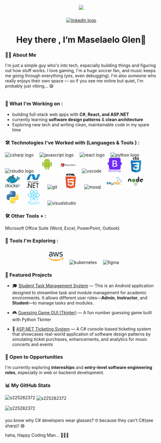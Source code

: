 
<div align="center">
  <img height="300" src="https://media.giphy.com/media/M9gbBd9nbDrOTu1Mqx/giphy.gif" />
</div>

###

<div align="center">
  <a href="https://www.linkedin.com/in/glen-molele-214b90227/" target="_blank">
    <img src="https://img.shields.io/static/v1?message=LinkedIn&logo=linkedin&label=&color=0077B5&logoColor=white&labelColor=&style=for-the-badge" height="20" alt="linkedin logo" />
  </a>
</div>

###

<h1 align="center">Hey there , I’m Maselaelo Glen👋</h1>

###

<h3 align="left">👨‍💻 About Me </h3>

<p align="left">
I'm just a simple guy who's into tech, especially building things and figuring out how stuff works. I love gaming, I'm a huge soccer fan, and music keeps me going through everything (yes, even debugging). I'm also someone who really enjoys their own space — so if you see me online but quiet, I'm probably just vibing... 😄<br><br>
</p>

### 🔭 What I'm Working on :
-  building full-stack web apps with **C#, React, and ASP.NET**
-  currently learning **software design patterns** & **clean architecture**
-  Exploring new tech and writing clean, maintainable code in my spare time


###

<h3 align="left">🛠️ Technologies I've Worked with (Languages & Tools ) :</h3>

<div align="left">
  <img src="https://cdn.jsdelivr.net/gh/devicons/devicon/icons/csharp/csharp-original.svg" height="50" width="50" alt="csharp logo" />
  
  <img width="12" />
  <img src="https://cdn.jsdelivr.net/gh/devicons/devicon/icons/javascript/javascript-original.svg" height="50" width="50" alt="javascript logo" />
  
  <img width="12" />
  <img src="https://cdn.jsdelivr.net/gh/devicons/devicon/icons/react/react-original.svg" height="50" width="50" alt="react logo" />
  
  <img width="12" />
  <img src="https://skillicons.dev/icons?i=py" height="50" width="50" alt="python logo" />
  
  <img width="12" />
  <img src="https://cdn.jsdelivr.net/gh/devicons/devicon/icons/rstudio/rstudio-original.svg" height="50" width="50" alt="rstudio logo" />
  
  <img width="12" />
  <img src="https://raw.githubusercontent.com/devicons/devicon/master/icons/android/android-original-wordmark.svg" alt="android" width="50" height="50"/>
  
  <img width="12" />
  <img src="https://raw.githubusercontent.com/devicons/devicon/master/icons/angularjs/angularjs-original-wordmark.svg" alt="angularjs" width="50" height="50"/>
  
  <img width="12" />
  <img src="https://cdn.jsdelivr.net/gh/devicons/devicon/icons/vscode/vscode-original.svg" alt="vscode" width="40" height="40" />

  <img width="12" />
  <img src="https://raw.githubusercontent.com/devicons/devicon/master/icons/bootstrap/bootstrap-plain-wordmark.svg" alt="bootstrap" width="50" height="50"/> 
  
  <img width="12" />
  <img src="https://raw.githubusercontent.com/devicons/devicon/master/icons/css3/css3-original-wordmark.svg" alt="css3" width="50" height="50"/>
  
  <img width="12" />
  <img src="https://raw.githubusercontent.com/devicons/devicon/master/icons/docker/docker-original-wordmark.svg" alt="docker" width="50" height="50"/> 
  
  <img width="12" />
  <img src="https://raw.githubusercontent.com/devicons/devicon/master/icons/dot-net/dot-net-original-wordmark.svg" alt="dotnet" width="50" height="50"/> 
  
  <img width="12" />
  <img src="https://www.vectorlogo.zone/logos/git-scm/git-scm-icon.svg" alt="git" width="40" height="40"/> 
  
  <img width="12" />
  <img src="https://raw.githubusercontent.com/devicons/devicon/master/icons/html5/html5-original-wordmark.svg" alt="html5" width="50" height="50"/> 

  <img width="12" />
  <img src="https://www.svgrepo.com/show/303229/microsoft-sql-server-logo.svg" alt="mssql" width="50" height="50"/> 
  
  <img width="12" />
  <img src="https://raw.githubusercontent.com/devicons/devicon/master/icons/mysql/mysql-original-wordmark.svg" alt="mysql" width="50" height="50"/> 
  
  <img width="12" />
  <img src="https://raw.githubusercontent.com/devicons/devicon/master/icons/nodejs/nodejs-original-wordmark.svg" alt="nodejs" width="50" height="50"/> 
  
  <img width="12" />
  <img src="https://raw.githubusercontent.com/devicons/devicon/master/icons/python/python-original.svg" alt="python" width="50" height="50"/> 
  
  <img width="12" />
  <img src="https://raw.githubusercontent.com/devicons/devicon/master/icons/react/react-original-wordmark.svg" alt="react" width="50" height="50"/> 
  
  <img width="12" />
  <img src="https://cdn.jsdelivr.net/gh/devicons/devicon/icons/visualstudio/visualstudio-plain.svg" alt="visualstudio" width="40" height="40" />


</div>

###

### 🛠️ Other Tools + :  
Microsoft Office Suite (Word, Excel, PowerPoint, Outlook)

<h3 align="left">💼 Tools I'm Exploring :</h3>

<div align="center">
  <img width="12" />
  <img src="https://raw.githubusercontent.com/devicons/devicon/master/icons/amazonwebservices/amazonwebservices-original-wordmark.svg" alt="aws" width="50" height="50"/> 
  <img width="12" />
  <img src="https://www.vectorlogo.zone/logos/kubernetes/kubernetes-icon.svg" alt="kubernetes" width="50" height="50"/>
  <img width="12" />
  <img src="https://www.vectorlogo.zone/logos/figma/figma-icon.svg" alt="figma" width="50" height="50"/> 
  
</div>

###

<h3 align="left">📂 Featured Projects</h3>

- 🎓 [Student Task Management System](https://github.com/s225282372/Project-Management-System_Fullstack_Incomplete.git) — This is an Android application designed to streamline task and module management for academic environments. It allows different user roles—**Admin**, **Instructor**, and **Student**—to manage tasks and modules.
 
- 🎮 [Guessing Game GUI (Tkinter)](https://github.com/s225282372/Guessing-Game.git) — A fun number guessing game built with Python Tkinter  
- 🧱 [ASP.NET Ticketing System](https://github.com/s225282372/Concert-Ticket-App.git) — A C# console-based ticketing system that showcases real-world application of software design patterns by simulating ticket purchases, enhancements, and analytics for music concerts and events

###
### 🚀 Open to Opportunities
I'm currently exploring **internships** and **entry-level software engineering roles**, especially in web or backend development.

<h3 align="left">📊 My GitHub Stats</h3>

<p><img align="left" src="https://github-readme-stats.vercel.app/api/top-langs?username=s225282372&show_icons=true&locale=en&layout=compact" alt="s225282372" /></p>

<p>&nbsp;<img align="center" src="https://github-readme-stats.vercel.app/api?username=s225282372&show_icons=true&locale=en" alt="s225282372" /></p>

<p><img align="center" src="https://github-readme-streak-stats.herokuapp.com/?user=s225282372&" alt="s225282372" /></p>

###

you know why C# developers wear glasses? 🤓
because they can't C#(see sharp)! 😅

haha, Happy Coding Man... 👨🏾‍💻
